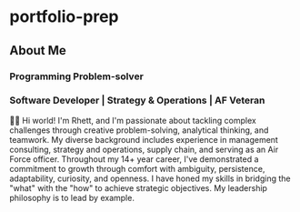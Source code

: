 # portfolio-prep

## About Me

### Programming Problem-solver

### Software Developer | Strategy & Operations | AF Veteran

👋🏽 Hi world! I'm Rhett, and I'm passionate about tackling complex challenges through creative problem-solving, analytical thinking, and teamwork. My diverse background includes experience in management consulting, strategy and operations, supply chain, and serving as an Air Force officer. Throughout my 14+ year career, I've demonstrated a commitment to growth through comfort with ambiguity, persistence, adaptability, curiosity, and openness. I have honed my skills in bridging the "what" with the "how" to achieve strategic objectives. My leadership philosophy is to lead by example.
